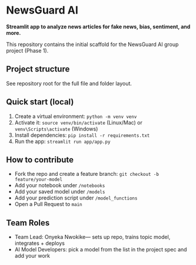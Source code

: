 # NewsGuard AI 

**Streamlit app to analyze news articles for fake news, bias, sentiment, and more.**

This repository contains the initial scaffold for the NewsGuard AI group project (Phase 1).

## Project structure
See repository root for the full file and folder layout.

## Quick start (local)
1. Create a virtual environment: `python -m venv venv`
2. Activate it: `source venv/bin/activate` (Linux/Mac) or `venv\Scripts\activate` (Windows)
3. Install dependencies: `pip install -r requirements.txt`
4. Run the app: `streamlit run app/app.py`

## How to contribute
- Fork the repo and create a feature branch: `git checkout -b feature/your-model`
- Add your notebook under `/notebooks`
- Add your saved model under `/models`
- Add your prediction script under `/model_functions`
- Open a Pull Request to `main`

## Team Roles
- Team Lead: Onyeka Nwokike— sets up repo, trains topic model, integrates + deploys
- AI Model Developers: pick a model from the list in the project spec and add your work

